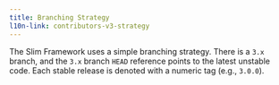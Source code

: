 ```yaml
---
title: Branching Strategy
l10n-link: contributors-v3-strategy
---
```


The Slim Framework uses a simple branching strategy. There is a `3.x` branch, and the `3.x` branch `HEAD` reference points to the latest unstable code. Each stable release is denoted with a numeric tag (e.g., `3.0.0`).
